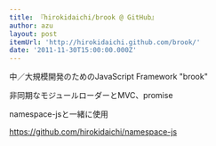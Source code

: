 ```yaml
---
title: 『hirokidaichi/brook @ GitHub』
author: azu
layout: post
itemUrl: 'http://hirokidaichi.github.com/brook/'
date: '2011-11-30T15:00:00.000Z'
---
```

中／大規模開発のためのJavaScript Framework "brook"

非同期なモジュールローダーとMVC、promise

namespace-jsと一緒に使用

https://github.com/hirokidaichi/namespace-js
